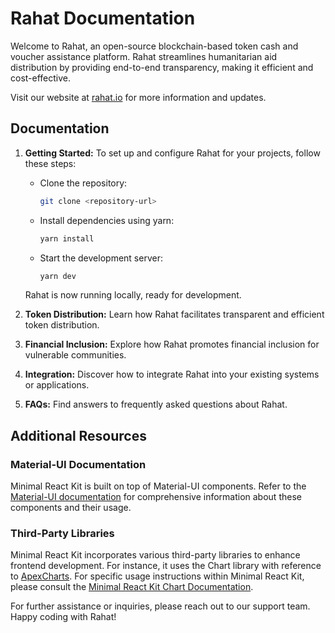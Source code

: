 # Rahat Documentation

Welcome to Rahat, an open-source blockchain-based token cash and voucher assistance platform. Rahat streamlines humanitarian aid distribution by providing end-to-end transparency, making it efficient and cost-effective.

Visit our website at [rahat.io](https://rahat.io) for more information and updates.

## Documentation

1. **Getting Started:** To set up and configure Rahat for your projects, follow these steps:

   - Clone the repository:

     ```bash
     git clone <repository-url> 

     ```

   - Install dependencies using yarn:

     ```bash
     yarn install
     ```

   - Start the development server:

     ```bash
     yarn dev
     ```

   Rahat is now running locally, ready for development.

2. **Token Distribution:** Learn how Rahat facilitates transparent and efficient token distribution.

3. **Financial Inclusion:** Explore how Rahat promotes financial inclusion for vulnerable communities.

4. **Integration:** Discover how to integrate Rahat into your existing systems or applications.

5. **FAQs:** Find answers to frequently asked questions about Rahat.

## Additional Resources

### Material-UI Documentation

Minimal React Kit is built on top of Material-UI components. Refer to the [Material-UI documentation](https://mui.com/components/) for comprehensive information about these components and their usage.

### Third-Party Libraries

Minimal React Kit incorporates various third-party libraries to enhance frontend development. For instance, it uses the Chart library with reference to [ApexCharts](https://apexcharts.com). For specific usage instructions within Minimal React Kit, please consult the [Minimal React Kit Chart Documentation](https://minimals.cc/components/extra/chart).

For further assistance or inquiries, please reach out to our support team. Happy coding with Rahat!
